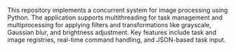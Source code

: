 This repository implements a concurrent system for image processing using Python. The application supports multithreading for task management and multiprocessing for applying filters and transformations like grayscale, Gaussian blur, and brightness adjustment. Key features include task and image registries, real-time command handling, and JSON-based task input.
